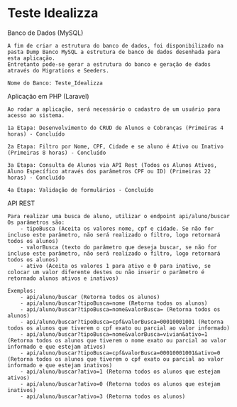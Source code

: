 # Teste Idealizza

Banco de Dados (MySQL)

    A fim de criar a estrutura do banco de dados, foi disponibilizado na pasta Dump Banco MySQL a estrutura de banco de dados desenhada para esta aplicação. 
    Entretanto pode-se gerar a estrutura do banco e geração de dados através do Migrations e Seeders.
	
    Nome do Banco: Teste_Idealizza

Aplicação em PHP (Laravel)

    Ao rodar a aplicação, será necessário o cadastro de um usuário para acesso ao sistema.

    1a Etapa: Desenvolvimento do CRUD de Alunos e Cobranças (Primeiras 4 horas) - Concluído

    2a Etapa: Filtro por Nome, CPF, Cidade e se aluno é Ativo ou Inativo (Primeiras 8 horas) - Concluído

    3a Etapa: Consulta de Alunos via API Rest (Todos os Alunos Ativos, Aluno Específico através dos parâmetros CPF ou ID) (Primeiras 22 horas) - Concluído
    
    4a Etapa: Validação de formulários - Concluído
    
API REST

    Para realizar uma busca de aluno, utilizar o endpoint api/aluno/buscar
    Os parâmetros são:
        - tipoBusca (Aceita os valores nome, cpf e cidade. Se não for incluso este parâmetro, não será realizado o filtro, logo retornará todos os alunos)
        - valorBusca (texto do parâmetro que deseja buscar, se não for incluso este parâmetro, não será realizado o filtro, logo retornará todos os alunos)
        - ativo (Aceita os valores 1 para ativo e 0 para inativo, se colocar um valor diferente destes ou não inserir o parâmetro é retornado alunos ativos e inativos)

    Exemplos:
        - api/aluno/buscar (Retorna todos os alunos)
        - api/aluno/buscar?tipoBusca=nome (Retorna todos os alunos)
        - api/aluno/buscar?tipoBusca=nome&valorBusca= (Retorna todos os alunos)
        - api/aluno/buscar?tipoBusca=cpf&valorBusca=00010001001 (Retorna todos os alunos que tiverem o cpf exato ou parcial ao valor informado)
        - api/aluno/buscar?tipoBusca=nome&valorBusca=vivian&ativo=1 (Retorna todos os alunos que tiverem o nome exato ou parcial ao valor informado e que estejam ativos)
        - api/aluno/buscar?tipoBusca=cpf&valorBusca=00010001001&ativo=0 (Retorna todos os alunos que tiverem o cpf exato ou parcial ao valor informado e que estejam inativos)
        - api/aluno/buscar?ativo=1 (Retorna todos os alunos que estejam ativos)
        - api/aluno/buscar?ativo=0 (Retorna todos os alunos que estejam inativos)
        - api/aluno/buscar?ativo=3 (Retorna todos os alunos)

